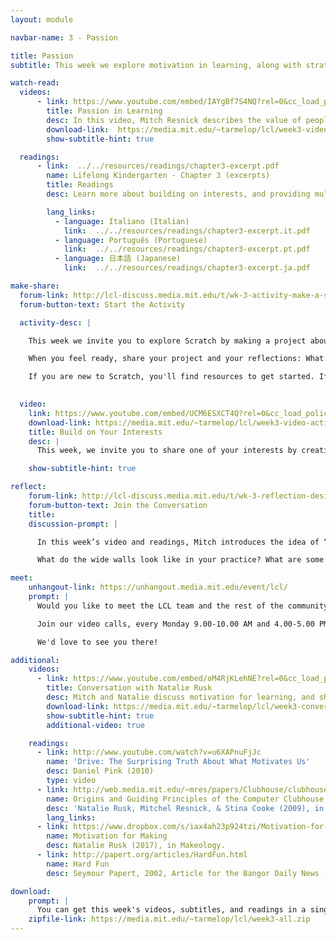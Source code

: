 ```yaml
---
layout: module

navbar-name: 3 - Passion

title: Passion
subtitle: This week we explore motivation in learning, along with strategies to engage people in meaningful experiences. We introduce the ideas of Hard Fun and Wide Walls, and you'll start exploring Scratch by making projects connected to your interests.

watch-read:
  videos:
      - link: https://www.youtube.com/embed/IAYgBf7S4NQ?rel=0&cc_load_policy=1
        title: Passion in Learning
        desc: In this video, Mitch Resnick describes the value of people following their interests, and suggests strategies to engage people working on things that they really care about.
        download-link:  https://media.mit.edu/~tarmelop/lcl/week3-video-passion.zip
        show-subtitle-hint: true

  readings:
      - link:  ../../resources/readings/chapter3-excerpt.pdf
        name: Lifelong Kindergarten - Chapter 3 (excerpts)
        title: Readings
        desc: Learn more about building on interests, and providing multiple pathways into meaningful learning experiences.

        lang_links:
          - language: Italiano (Italian)
            link:  ../../resources/readings/chapter3-excerpt.it.pdf
          - language: Português (Portuguese)
            link:  ../../resources/readings/chapter3-excerpt.pt.pdf
          - language: 日本語 (Japanese)
            link:  ../../resources/readings/chapter3-excerpt.ja.pdf

make-share:
  forum-link: http://lcl-discuss.media.mit.edu/t/wk-3-activity-make-a-scratch-project/1557
  forum-button-text: Start the Activity

  activity-desc: |

    This week we invite you to explore Scratch by making a project about something or someone you care about. For example, it can be an animation about one of your favorite hobbies, books, or places, a video game featuring your pet, or a greeting card for someone you love!

    When you feel ready, share your project and your reflections: What motivated you in creating your project? Can you describe a moment of joy or frustration? What helped you persist in face of challenges?

    If you are new to Scratch, you'll find resources to get started. If you get stuck, ask a question in the forum or in our Slack channel.
 

  video:
    link: https://www.youtube.com/embed/UCM6ESXCT4Q?rel=0&cc_load_policy=1
    download-link: https://media.mit.edu/~tarmelop/lcl/week3-video-activity.zip
    title: Build on Your Interests
    desc: |
      This week, we invite you to share one of your interests by creating a Scratch project about it. In this video, Lily and Shruti will show you examples and explain a little bit more.

    show-subtitle-hint: true

reflect:
    forum-link: http://lcl-discuss.media.mit.edu/t/wk-3-reflection-designing-for-wide-walls/1558
    forum-button-text: Join the Conversation
    title:
    discussion-prompt: |

      In this week’s video and readings, Mitch introduces the idea of “wide walls”: designing learning experiences where people can create a variety of different projects in a variety of ways, based on their interests and styles.

      What do the wide walls look like in your practice? What are some of the design choices or facilitation strategies that you already use, or you plan to use to widen the walls?

meet:
    unhangout-link: https://unhangout.media.mit.edu/event/lcl/
    prompt: |
      Would you like to meet the LCL team and the rest of the community?

      Join our video calls, every Monday 9.00-10.00 AM and 4.00-5.00 PM (Boston time)

      We'd love to see you there!

additional:
    videos:
      - link: https://www.youtube.com/embed/oM4RjKLehNE?rel=0&cc_load_policy=1
        title: Conversation with Natalie Rusk
        desc: Mitch and Natalie discuss motivation for learning, and share examples and strategies for helping young people build on their interests.
        download-link: https://media.mit.edu/~tarmelop/lcl/week3-conversation-natalie.zip
        show-subtitle-hint: true
        additional-video: true

    readings:
      - link: http://www.youtube.com/watch?v=u6XAPnuFjJc
        name: 'Drive: The Surprising Truth About What Motivates Us'
        desc: Daniel Pink (2010)
        type: video
      - link: http://web.media.mit.edu/~mres/papers/Clubhouse/clubhouse-origins.pdf
        name: Origins and Guiding Principles of the Computer Clubhouse
        desc: 'Natalie Rusk, Mitchel Resnick, & Stina Cooke (2009), in The Computer Clubhouse: Constructionism and Creativity in Youth Communities'
        lang_links:
      - link: https://www.dropbox.com/s/iax4ah23p924tzi/Motivation-for-Making.pdf
        name: Motivation for Making
        desc: Natalie Rusk (2017), in Makeology.
      - link: http://papert.org/articles/HardFun.html
        name: Hard Fun
        desc: Seymour Papert, 2002, Article for the Bangor Daily News (Bangor, Maine)

download:
    prompt: |
      You can get this week's videos, subtitles, and readings in a single zip file for offline use.
    zipfile-link: https://media.mit.edu/~tarmelop/lcl/week3-all.zip
---
```

